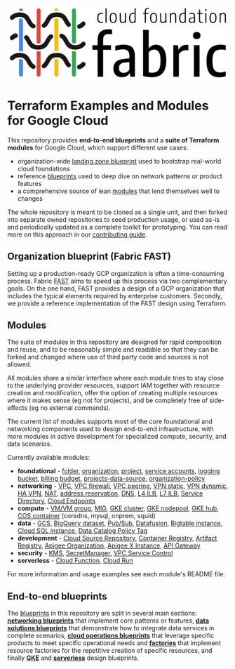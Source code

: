 <p align="center">
  <picture>
    <source media="(prefers-color-scheme: dark)" srcset="https://raw.githubusercontent.com/GoogleCloudPlatform/cloud-foundation-fabric/master/assets/logos/fabric-logo-colors-gray-800.png?v1">
    <img src="https://raw.githubusercontent.com/GoogleCloudPlatform/cloud-foundation-fabric/master/assets/logos/fabric-logo-colors-800.png?v1" alt="Cloud Foundation Fabric">
  </picture>
</p>

# Terraform Examples and Modules for Google Cloud

This repository provides **end-to-end blueprints** and a **suite of Terraform modules** for Google Cloud, which support different use cases:

- organization-wide [landing zone blueprint](fast/) used to bootstrap real-world cloud foundations
- reference [blueprints](./blueprints/) used to deep dive on network patterns or product features
- a comprehensive source of lean [modules](./modules/dns) that lend themselves well to changes

The whole repository is meant to be cloned as a single unit, and then forked into separate owned repositories to seed production usage, or used as-is and periodically updated as a complete toolkit for prototyping. You can read more on this approach in our [contributing guide](./CONTRIBUTING.md).

## Organization blueprint (Fabric FAST)

Setting up a production-ready GCP organization is often a time-consuming process. Fabric [FAST](fast/) aims to speed up this process via two complementary goals. On the one hand, FAST provides a design of a GCP organization that includes the typical elements required by enterprise customers. Secondly, we provide a reference implementation of the FAST design using Terraform.

## Modules

The suite of modules in this repository are designed for rapid composition and reuse, and to be reasonably simple and readable so that they can be forked and changed where use of third party code and sources is not allowed.

All modules share a similar interface where each module tries to stay close to the underlying provider resources, support IAM together with resource creation and modification, offer the option of creating multiple resources where it makes sense (eg not for projects), and be completely free of side-effects (eg no external commands).

The current list of modules supports most of the core foundational and networking components used to design end-to-end infrastructure, with more modules in active development for specialized compute, security, and data scenarios.

Currently available modules:

- **foundational** - [folder](./modules/folder), [organization](./modules/organization), [project](./modules/project), [service accounts](./modules/iam-service-account), [logging bucket](./modules/logging-bucket), [billing budget](./modules/billing-budget), [projects-data-source](./modules/projects-data-source), [organization-policy](./modules/organization-policy)
- **networking** - [VPC](./modules/net-vpc), [VPC firewall](./modules/net-vpc-firewall), [VPC peering](./modules/net-vpc-peering), [VPN static](./modules/net-vpn-static), [VPN dynamic](./modules/net-vpn-dynamic), [HA VPN](./modules/net-vpn-ha), [NAT](./modules/net-cloudnat), [address reservation](./modules/net-address), [DNS](./modules/dns), [L4 ILB](./modules/net-ilb), [L7 ILB](./modules/net-ilb-l7), [Service Directory](./modules/service-directory), [Cloud Endpoints](./modules/endpoints)
- **compute** - [VM/VM group](./modules/compute-vm), [MIG](./modules/compute-mig), [GKE cluster](./modules/gke-cluster), [GKE nodepool](./modules/gke-nodepool), [GKE hub](./modules/gke-hub), [COS container](./modules/cloud-config-container/cos-generic-metadata/) (coredns, mysql, onprem, squid)
- **data** - [GCS](./modules/gcs), [BigQuery dataset](./modules/bigquery-dataset), [Pub/Sub](./modules/pubsub), [Datafusion](./modules/datafusion), [Bigtable instance](./modules/bigtable-instance), [Cloud SQL instance](./modules/cloudsql-instance), [Data Catalog Policy Tag](./modules/data-catalog-policy-tag)
- **development** - [Cloud Source Repository](./modules/source-repository), [Container Registry](./modules/container-registry), [Artifact Registry](./modules/artifact-registry), [Apigee Organization](./modules/apigee-organization), [Apigee X Instance](./modules/apigee-x-instance), [API Gateway](./modules/api-gateway)
- **security** - [KMS](./modules/kms), [SecretManager](./modules/secret-manager), [VPC Service Control](./modules/vpc-sc)
- **serverless** - [Cloud Function](./modules/cloud-function), [Cloud Run](./modules/cloud-run)

For more information and usage examples see each module's README file.

## End-to-end blueprints

The [blueprints](./blueprints/) in this repository are split in several main sections: **[networking blueprints](./blueprints/networking/)** that implement core patterns or features, **[data solutions blueprints](./blueprints/data-solutions/)** that demonstrate how to integrate data services in complete scenarios, **[cloud operations blueprints](./blueprints/cloud-operations/)** that leverage specific products to meet specific operational needs and **[factories](./blueprints/factories/)** that implement resource factories for the repetitive creation of specific resources, and finally **[GKE](./blueprints/gke)** and **[serverless](./blueprints/serverless)** design blueprints.
